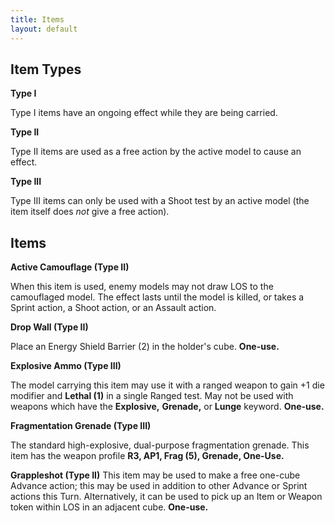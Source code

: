 ```yaml
---
title: Items
layout: default
---
```

## Item Types

**Type I**

Type I items have an ongoing effect while they are being carried.

**Type II**

Type II items are used as a free action by the active model to cause an effect.

**Type III**

Type III items can only be used with a Shoot test by an active model (the item itself does *not* give a free action). 

## Items

**Active Camouflage (Type II)**

When this item is used, enemy models may not draw LOS to the camouflaged model. The effect lasts until the model is killed, or takes a Sprint action, a Shoot action, or an Assault action.

**Drop Wall (Type II)**

Place an Energy Shield Barrier (2) in the holder's cube. **One-use.**

**Explosive Ammo (Type III)**

The model carrying this item may use it with a ranged weapon to gain +1 die modifier and **Lethal (1)** in a single Ranged test. May not be used with weapons which have the **Explosive,** **Grenade,** or **Lunge** keyword. **One-use.**

**Fragmentation Grenade (Type III)**

The standard high-explosive, dual-purpose fragmentation grenade. This item has the weapon profile **R3, AP1, Frag (5), Grenade, One-Use.**

**Grappleshot (Type II)**
This item may be used to make a free one-cube Advance action; this may be used in addition to other Advance or Sprint actions this Turn. Alternatively, it can be used to pick up an Item or Weapon token within LOS in an adjacent cube. **One-use.**